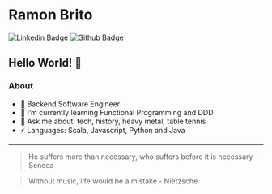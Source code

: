 # Ramon Brito 

 [![Linkedin Badge](https://img.shields.io/badge/-ramondsb-blue?style=flat-square&logo=Linkedin&logoColor=white&link=https://www.linkedin.com/in/ramondsb/)](https://www.linkedin.com/in/ramondsb/)
[![Github Badge](https://img.shields.io/badge/-ramondsb-black?style=flat-square&logo=Github&logoColor=white&link=https://www.github.com/ramondsb)](http://github.com/ramondsb)


## Hello World! 👋

### About

- :high_brightness: Backend Software Engineer
- 🌱 I’m currently learning Functional Programming and DDD
- 💬 Ask me about: tech, history, heavy metal, table tennis
-  ⚡ Languages: Scala, Javascript, Python and Java

___

> He suffers more than necessary, who suffers before it is necessary - Seneca

> Without music, life would be a mistake - Nietzsche